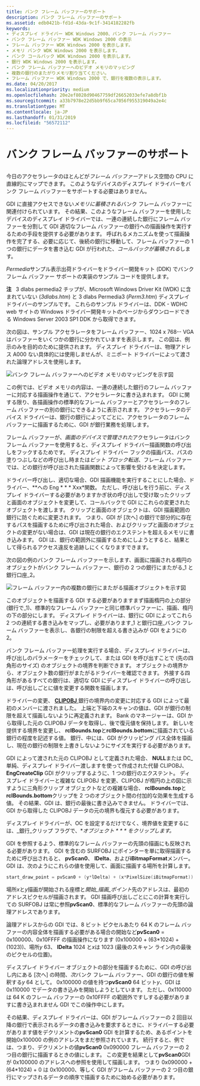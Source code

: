 ```yaml
---
title: バンク フレーム バッファーのサポート
description: バンク フレーム バッファーのサポート
ms.assetid: edb0421b-fd1d-43da-9c1f-3414182282fb
keywords:
- ディスプレイ ドライバー WDK Windows 2000、バンク フレーム バッファー
- バンク フレーム バッファー WDK Windows 2000 の表示
- フレーム バッファー WDK Windows 2000 を表示します。
- メモリ バンク WDK Windows 2000 を表示します。
- バンク コールバック WDK Windows 2000 を表示します。
- 銀行 WDK Windows 2000 を表示します。
- バンク フレーム バッファーへのビデオ メモリのマッピング
- 複数の銀行のまたがりメモリ割り当てください。
- フレーム バッファー WDK Windows 2000 で、銀行を複数の表示します。
ms.date: 04/20/2017
ms.localizationpriority: medium
ms.openlocfilehash: 20e2ef8028d90467759df26652033efe7a8dbf1b
ms.sourcegitcommit: a33b7978e22d5bb9f65ca7056f955319049a2e4c
ms.translationtype: MT
ms.contentlocale: ja-JP
ms.lasthandoff: 01/31/2019
ms.locfileid: "56572112"
---
```

# <a name="supporting-banked-frame-buffers"></a>バンク フレーム バッファーのサポート


## <span id="ddk_supporting_banked_frame_buffers_gg"></span><span id="DDK_SUPPORTING_BANKED_FRAME_BUFFERS_GG"></span>


今日のアクセラレータのほとんどが*フレーム バッファー*アドレス空間の CPU に直線的にマップできます。 このようなデバイスのディスプレイ ドライバーをバンク フレーム バッファーをサポートする必要はありません。

GDI に直接アクセスできない*メモリに蓄積される*バンク フレーム バッファーに関連付けられています。 その結果、このようなフレーム バッファーを使用したデバイスのディスプレイ ドライバーでは、一連の連続した銀行にフレーム バッファーを分割して GDI 適切なフレーム バッファーの銀行への描画操作を実行するための手段を提供する必要があります。 呼ばれるメカニズムを使って描画操作を完了する、必要に応じて、後続の銀行に移動して、フレーム バッファーの 1 つの銀行にデータを書き込む GDI が行われた、*コールバックが蓄積される*します。

*Permedia*サンプル表示出荷ドライバーをドライバー開発キット (DDK) でバンク フレーム バッファー サポートの実装のサンプル コードを提供します。

**注**   3 dlabs permedia2 チップが、Microsoft Windows Driver Kit (WDK) に含まれていない (*3dlabs.htm*) と 3 dlabs Permedia3 (*Perm3.htm*) ディスプレイ ドライバーのサンプルです。 これらのサンプル ドライバーは、DDK - WDHC web サイトの Windows ドライバー開発キットのページからダウンロードできる Windows Server 2003 SP1 DDK から取得できます。

 

次の図は、サンプル アクセラレータをフレーム バッファー、1024 x 768-- VGA はバッファーをいくつかの銀行に分かれていますを表示します。 この図は、例示のみを目的のために提供されます。 ディスプレイ ドライバーは、物理アドレス A000 ない具体的には使用しませんが、ミニポート ドライバーによって渡された論理アドレスを使用します。

![バンク フレーム バッファーへのビデオ メモリのマッピングを示す図](images/banking1.png)

この例では、ビデオ メモリの内容は、一連の連続した銀行のフレーム バッファーに対応する描画操作を通じて、アクセラレータに書き込まれます。 GDI に関する限り、各描画操作の標準的なフレーム バッファーとアクセラレータのフレーム バッファーの別の銀行にできるように表示されます。 アクセラレータのデバイス ドライバーは、銀行の銀行によってごとに、アクセラレータのフレーム バッファーに描画するために、GDI が銀行業務を処理します。

フレーム バッファーが、*画面のデバイスで管理された*アクセラレータはバンク フレーム バッファーを使用すると、ディスプレイ ドライバー描画関数の呼び出しをフックするためです。 ディスプレイ ドライバー フックの描画パス、パスの塗りつぶしなどの呼び出し時または*ビット ブロック転送*、フレーム バッファーでは、どの銀行が呼び出された描画関数によって影響を受けるを決定します。

ドライバー呼び出し、適切な場合、GDI 描画機能を実行することにした場合、ドライバー、**への Eng * * * Xxx*関数。 ただし、呼び出しを行う前に、ディスプレイ ドライバーする必要がありますかぎ状の呼び出しで受け取ったクリップと画面のオブジェクトを変更して、コールバックで GDI にこれらの変更されたオブジェクトを渡します。 クリップと画面のオブジェクトは、GDI 描画範囲の銀行に防ぐために変更されます。 つまり、GDI が [次へ] の銀行で部分的に存在するパスを描画するために呼び出された場合、およびクリップと画面のオブジェクトの変更がない場合は、GDI は現在の銀行のエクステントを超えるメモリに書き込みます。 GDI は、銀行の範囲外に描画するためにしようとすると、結果として得られるアクセス違反を追跡しにくくなりますできます。

次の図の例のバンク フレーム バッファーを示します、画面に描画される楕円のオブジェクトがバンク フレーム バッファー、銀行の 2 つの銀行にまたがる\_1 と銀行口座\_2。

![フレーム バッファー内の複数の銀行にまたがる描画オブジェクトを示す図](images/pvscan0.png)

このオブジェクトを描画する GDI する必要がありますまず描画楕円の上の部分 (銀行で\_1)、標準的なフレーム バッファーと同じ標準バッファーに、描画、楕円の下の部分にします。 ディスプレイ ドライバーは、銀行に GDI によってこれら 2 つの連続する書き込みをマップし、必要があります\_1 と銀行口座\_バンク フレーム バッファーを表示し、各銀行の制限を超える書き込みが GDI をようにの 2。

バンク フレーム バッファー処理を実行する場合、ディスプレイ ドライバーは、呼び出しのパラメーターをチェックして、または GDI を呼び出すことで (先の四角形のサイズ) のオブジェクトの境界を判断できます。 オブジェクトの境界から、オブジェクト数の銀行がまたがるドライバーを確認できます。 外接する四角形があるすべての銀行は、適切な GDI にディスプレイ ドライバーの呼び出しは、呼び出しごとに値を変更する関数を描画します。

ドライバーの変更、 [ **CLIPOBJ** ](https://msdn.microsoft.com/library/windows/hardware/ff539417)銀行の境界内の変更に対応する GDI によって最初のメンバーに渡されました。 上端と下端のスキャンの値は、GDI が銀行の制限を超えて描画しないように再定義されます。 Bank のマネージャーは、GDI から取得した元の CLIPOBJ データを取得し、後で復元値を保持します。 新しいを提供する境界を変更し、 **rclBounds.top**と**rclBounds.bottom**に描画されている銀行の程度を記述する値。 銀行、中には、GDI がクリッピング パス全体を描画し、現在の銀行の制限を上書きしないようにサイズを実行する必要があります。

GDI によって渡された元の CLIPOBJ として定義された場合、 **NULL**または DC\_単純、ディスプレイ ドライバー渡しますを使って作成された代替 CLIPOBJ、 **EngCreateClip** GDI がクリップするように、1 つの銀行のエクステント。 ディスプレイ ドライバーと複雑な CLIPOBJ を変更、CLIPOBJ が楕円の上の図に示すように三角形クリップ オブジェクトなどの複雑な場合、 **rclBounds.top**と**rclBounds.bottom**クリップを 2 つのオブジェクト間の付加的な効果を生成する値。 その結果、GDI は、銀行の最後に書き込みできません。 ドライバーでは、GDI から取得した CLIPOBJ データの元の境界も復元する必要があります。

ディスプレイ ドライバーが、OC を設定するだけでなく、境界値を変更するには、\_銀行\_クリップ フラグで、**オブジェクト * * * をクリップします。*

GDI を参照するよう、標準的なフレーム バッファーの先頭の描画にも反映される必要があります。 GDI を含むの SURFOBJ にポインターを単に取得描画するために呼び出されると、 **pvScan0**、 **lDelta**、および**iBitmapFormat**メンバー。 GDI は、次のようにこれらの値を使用して、画面に描画する場所を計算します。

```cpp
start_draw_point = pvScan0 + (y*lDelta) + (x*PixelSize(iBitmapFormat))
```

場所*x*と*y*描画が開始される座標と*開始\_描画\_ポイント*先のアドレスは、最初のアドレスピクセルが描画されます。 GDI 描画呼び出しごとにこの計算を実行しての SURFOBJ は常に参照**pvScan0**、標準的なフレーム バッファーの先頭の論理アドレスであります。

論理アドレスからの GDI では、8 ビット ピクセルあたり 64 K のフレーム バッファーの内容全体を描画する必要がある場合の開始など**pvScan0** = 0x100000、0x10FFFF の描画操作になります (0x100000 + (63\*1024) + (1023))、場所*y* 63、 **lDelta** 1024 と*x*は 1023 (最後のスキャン ライン内の最後のピクセルの位置)。

ディスプレイ ドライバー オブジェクトの部分を描画するために、GDI の呼び出し内にある [次へ] の時間、*次*バンク フレーム バッファー、GDI の銀行の値を解釈する*y* 64 として。 0x100000 の値を持つ**pvScan0** 64 ビット*y*、GDI は 0x110000 でデータの書き込みを開始しようとしています。 ただし、0x110000 は 64 K のフレーム バッファーの 0x10FFFF の範囲外ですしする必要がありますに書き込まれません GDI でこの操作中にします。

その結果、ディスプレイ ドライバーは、GDI がフレーム バッファーの 2 回目以降の銀行で表示されるデータの書き込みを要求するときに、ドライバーする必要があります値をデクリメントの**pvScan0** GDI を計算するため、あるポイントを開始0x100000 の例のアドレスをまだ参照されています。 続行すると、例では、つまり、デクリメントの値**pvScan0** 0x090000 フレーム バッファーの 2 つ目の銀行に描画するときの値にします。 この変更を結果として**pvScan0**GDI が 0x100000 のアドレスへの参照を使用して描画します。 つまり 0x090000 + (64\*1024) + 0 は 0x100000、等しく GDI がフレーム バッファーの 2 つ目の銀行にマップされるデータの順序で描画するために始める必要があります。

 

 





